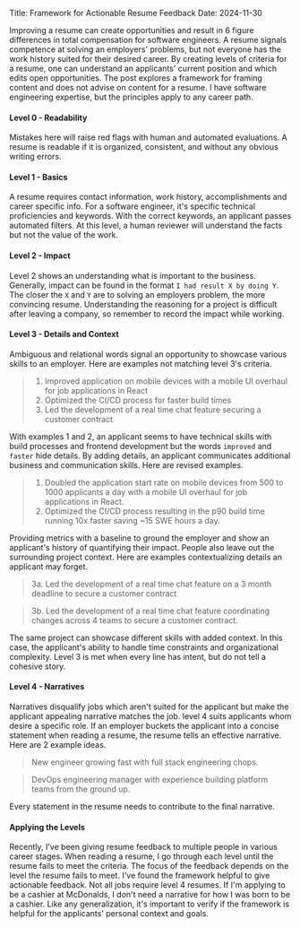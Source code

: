 Title: Framework for Actionable Resume Feedback
Date: 2024-11-30

Improving a resume can create opportunities and result in 6 figure differences in total compensation for software engineers. A resume signals competence at solving an employers' problems, but not everyone has the work history suited for their desired career. By creating levels of criteria for a resume, one can understand an applicants' current position and which edits open opportunities. The post explores a framework for framing content and does not advise on content for a resume. I have software engineering expertise, but the principles apply to any career path.

#### Level 0 - Readability  
Mistakes here will raise red flags with human and automated evaluations. A resume is readable if it is organized, consistent, and without any obvious writing errors. 

#### Level 1 - Basics
A resume requires contact information, work history, accomplishments and career specific info. For a software engineer, it's specific technical proficiencies and keywords. With the correct keywords, an applicant passes automated filters. At this level, a human reviewer will understand the facts but not the value of the work.

#### Level 2 - Impact
Level 2 shows an understanding what is important to the business. Generally, impact can be found in the format `I had result X by doing Y`. The closer the `X` and `Y` are to solving an employers problem, the more convincing resume. Understanding the reasoning for a project is difficult after leaving a company, so remember to record the impact while working.

#### Level 3 - Details and Context
Ambiguous and relational words signal an opportunity to showcase various skills to an employer. Here are examples not matching level 3's criteria.

> 1. Improved application on mobile devices with a mobile UI overhaul for job applications in React
> 2. Optimized the CI/CD process for faster build times
> 3. Led the development of a real time chat feature securing a customer contract

With examples 1 and 2, an applicant seems to have technical skills with build processes and frontend development but the words `improved` and `faster` hide details. By adding details, an applicant communicates additional business and communication skills. Here are revised examples.

> 1. Doubled the application start rate on mobile devices from 500 to 1000 applicants a day with a mobile UI overhaul for job applications in React.
> 2. Optimized the CI/CD process resulting in the p90 build time running 10x faster saving ~15 SWE hours a day.

Providing metrics with a baseline to ground the employer and show an applicant's history of quantifying their impact. People also leave out the surrounding project context. Here are examples contextualizing details an applicant may forget.

> 3a. Led the development of a real time chat feature on a 3 month deadline to secure a customer contract

> 3b. Led the development of a real time chat feature coordinating changes across 4 teams to secure a customer contract.

The same project can showcase different skills with added context. In this case, the applicant's ability to handle time constraints and organizational complexity. Level 3 is met when every line has intent, but do not tell a cohesive story.

#### Level 4 - Narratives
Narratives disqualify jobs which aren't suited for the applicant but make the applicant appealing narrative matches the job. level 4 suits applicants whom desire a specific role. If an employer buckets the applicant into a concise statement when reading a resume, the resume tells an effective narrative. Here are 2 example ideas.

> New engineer growing fast with full stack engineering chops.

> DevOps engineering manager with experience building platform teams from the ground up.

Every statement in the resume needs to contribute to the final narrative.

#### Applying the Levels
Recently, I've been giving resume feedback to multiple people in various career stages. When reading a resume, I go through each level until the resume fails to meet the criteria. The focus of the feedback depends on the level the resume fails to meet. I've found the framework helpful to give actionable feedback. Not all jobs require level 4 resumes. If I'm applying to be a cashier at McDonalds, I don't need a narrative for how I was born to be a cashier. Like any generalization, it's important to verify if the framework is helpful for the applicants' personal context and goals.